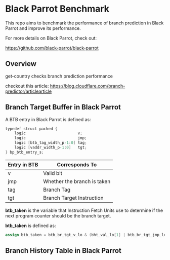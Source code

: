 # Black Parrot Benchmark
This repo aims to benchmark the performance of branch prediction in Black Parrot and improve its performance.



For more details on Black Parrot, check out:

https://github.com/black-parrot/black-parrot



## Overview

get-country checks branch prediction performance



checkout this article:
https://blog.cloudflare.com/branch-predictor/articlearticle



## Branch Target Buffer in Black Parrot

A BTB entry in Black Parrot is defined as:

```verilog
typedef struct packed {
	logic						v;
	logic						jmp;
	logic [btb_tag_width_p-1:0]	tag;
	logic [vaddr_width_p-1:0]	tgt;
} bp_btb_entry_s;
```

| Entry in BTB | Corresponds To              |
| ------------ | --------------------------- |
| v            | Valid bit                   |
| jmp          | Whether the branch is taken |
| tag          | Branch Tag                  |
| tgt          | Branch Target Instruction   |



__btb_taken__ is the variable that Instruction Fetch Units use to determine if the next program counter should be the branch target.

__btb_taken__ is defined as:

```verilog
assign btb_taken = btb_br_tgt_v_lo & (bht_val_lo[1] | btb_br_tgt_jmp_lo);
```



## Branch History Table in Black Parrot